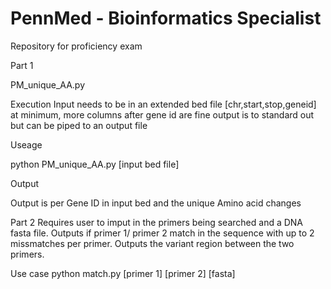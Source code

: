 # PennMed - Bioinformatics Specialist 
Repository for proficiency exam

Part 1

PM_unique_AA.py

Execution
Input needs to be in an extended bed file [chr,start,stop,geneid] at minimum, more columns after gene id are fine
output is to standard out but can be piped to an output file


Useage 

python PM_unique_AA.py [input bed file]

Output

Output is per Gene ID in input bed and the unique Amino acid changes 

Part 2
Requires user to imput in the primers being searched and a DNA fasta file.
Outputs if primer 1/ primer 2 match in the sequence with up to 2 missmatches per primer.
Outputs the variant region between the two primers. 

Use case 
python match.py [primer 1]  [primer 2] [fasta]
